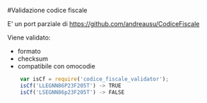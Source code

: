 #Validazione codice fiscale

E' un port parziale di https://github.com/andreausu/CodiceFiscale

Viene validato:

* formato
* checksum
* compatibile con omocodie

```javascript
    var isCf = require('codice_fiscale_validator');
    isCf('LLEGNN86P23F205T') -> TRUE
    isCf('LSEGNN86p23F205T') -> FALSE
```
